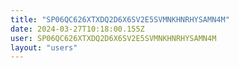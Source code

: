 ```yaml
---
title: "SP06QC626XTXDQ2D6X6SV2E5SVMNKHNRHYSAMN4M"
date: 2024-03-27T10:18:00.155Z
user: SP06QC626XTXDQ2D6X6SV2E5SVMNKHNRHYSAMN4M
layout: "users"
---
```

    